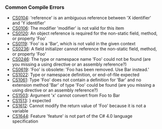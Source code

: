 ### Common Compile Errors

- [CS0104](Compiler%20Errors/CS0104.md): 'reference' is an ambiguous reference between 'X identifier' and 'Y identifier'
- [CS0106](Compiler%20Errors/CS0106.md): The modifier 'modifier' is not valid for this item
- [CS0120](Compiler%20Errors/CS0120.md): An object reference is required for the non-static field, method, or property 'Foo'
- [CS0119](Compiler%20Errors/CS0119.md): 'Foo' is a 'Bar', which is not valid in the given context
- [CS0236](Compiler%20Errors/CS0236.md): A field initializer cannot reference the non-static field, method, or property 'Foo'
- [CS0246](Compiler%20Errors/CS0246.md): The type or namespace name 'Foo' could not be found (are you missing a using directive or an assembly reference?)  
- [CS0619](Compiler%20Errors/CS0619.md): 'Foo' is obsolete: 'Foo has been removed. Use Bar instead.'
- [CS1022](Compiler%20Errors/CS1022.md): Type or namespace definition, or end-of-file expected
- [CS1061](Compiler%20Errors/CS1061.md): Type 'Foo' does not contain a definition for 'Bar' and no extension method 'Bar' of type 'Foo' could be found (are you missing a using directive or an assembly reference?)  
- [CS1503](Compiler%20Errors/CS1503.md): Argument 'x' cannot convert from Foo to Bar
- [CS1513](Compiler%20Errors/CS1513.md): } expected
- [CS1612](Compiler%20Errors/CS1612.md): Cannot modify the return value of 'Foo' because it is not a variable  
- [CS1644](Compiler%20Errors/CS1644.md): Feature 'feature' is not part of the C# 4.0 language specification
